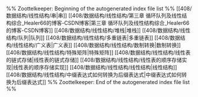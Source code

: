 %% Zoottelkeeper: Beginning of the autogenerated index file list  %%
 [[408/数据结构/线性结构/串|串]]
 [[408/数据结构/线性结构/第三章 循环队列及线性结构综合_Healer66的博客-CSDN博客|第三章 循环队列及线性结构综合_Healer66的博客-CSDN博客]]
 [[408/数据结构/线性结构/堆栈|堆栈]]
 [[408/数据结构/线性结构/队列|队列]]
 [[408/数据结构/线性结构/多重链表|多重链表]]
 [[408/数据结构/线性结构/广义表|广义表]]
 [[408/数据结构/线性结构/数制转换|数制转换]]
 [[408/数据结构/线性结构/特殊矩阵|特殊矩阵]]
 [[408/数据结构/线性结构/线性表的链式存储|线性表的链式存储]]
 [[408/数据结构/线性结构/线性表的顺序存储实现|线性表的顺序存储实现]]
 [[408/数据结构/线性结构/线性结构|线性结构]]
 [[408/数据结构/线性结构/中缀表达式如何转换为后缀表达式|中缀表达式如何转换为后缀表达式]]
%% Zoottelkeeper: End of the autogenerated index file list  %%
